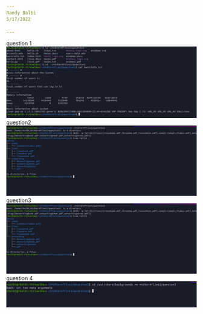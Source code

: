 ```yaml
---
Randy Balbi
5/17/2022

---
```

question 1
![question1](q1.1.png)
question2 
![question2](q3.1.png)
question3
![question3](q3.1.png)
question 4
![question4](q4.1.png)